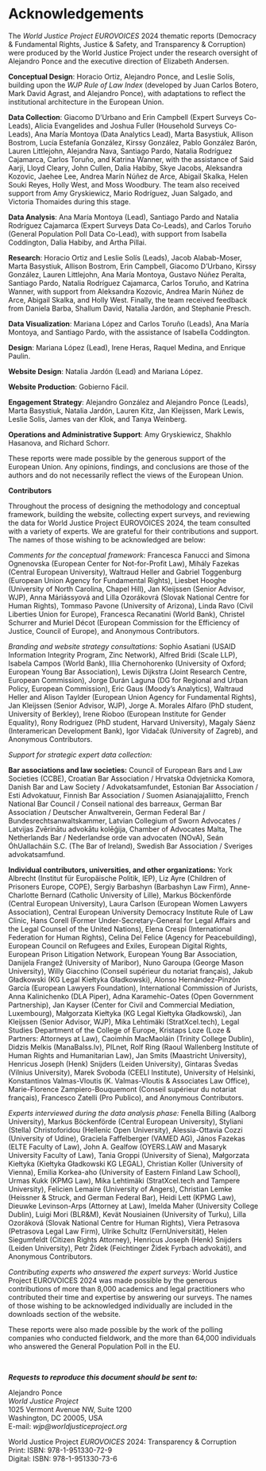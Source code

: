 # Acknowledgements

The *World Justice Project EUROVOICES* 2024 thematic reports (Democracy & Fundamental Rights, Justice & Safety, and Transparency & Corruption) were produced by the World Justice Project under the research oversight of Alejandro Ponce and the executive direction of Elizabeth Andersen.

**Conceptual Design**:  Horacio Ortiz, Alejandro Ponce, and Leslie Solís, building upon the *WJP Rule of Law Index* (developed by Juan Carlos Botero, Mark David Agrast, and Alejandro Ponce), with adaptations to reflect the institutional architecture in the European Union.

**Data Collection**: Giacomo D’Urbano and Erin Campbell (Expert Surveys Co-Leads), Alicia Evangelides and Joshua Fuller (Household Surveys Co-Leads), Ana María Montoya (Data Analytics Lead), Marta Basystiuk, Allison Bostrom, Lucía Estefanía González, Kirssy González, Pablo González Barón, Lauren Littlejohn, Alejandra Nava, Santiago Pardo, Natalia Rodríguez Cajamarca, Carlos Toruño, and Katrina Wanner, with the assistance of Said Aarji, Lloyd Cleary, John Cullen, Dalia Habiby, Skye Jacobs, Aleksandra Kozovic, Jaehee Lee, Andrea Marín Núñez de Arce, Abigail Skalka, Helen Souki Reyes, Holly West, and Moss Woodbury. The team also received support from Amy Gryskiewicz, Mario Rodríguez, Juan Salgado, and Victoria Thomaides during this stage.

**Data Analysis**: Ana María Montoya (Lead), Santiago Pardo and Natalia Rodríguez Cajamarca (Expert Surveys Data Co-Leads), and Carlos Toruño (General Population Poll Data Co-Lead), with support from Isabella Coddington, Dalia Habiby, and Artha Pillai.
 
**Research**: Horacio Ortiz and Leslie Solís (Leads), Jacob Alabab-Moser, Marta Basystiuk, Allison Bostrom, Erin Campbell, Giacomo D’Urbano, Kirssy González, Lauren Littlejohn, Ana María Montoya, Gustavo Núñez Peralta, Santiago Pardo, Natalia Rodríguez Cajamarca, Carlos Toruño, and Katrina Wanner, with support from Aleksandra Kozovic, Andrea Marín Núñez de Arce, Abigail Skalka, and Holly West. Finally, the team received feedback from Daniela Barba, Shallum David, Natalia Jardón, and Stephanie Presch.

**Data Visualization**: Mariana López and Carlos Toruño (Leads), Ana María Montoya, and Santiago Pardo, with the assistance of Isabella Coddington.

**Design**: Mariana López (Lead), Irene Heras, Raquel Medina, and Enrique Paulin.

**Website Design**: Natalia Jardón (Lead) and Mariana López.

**Website Production**: Gobierno Fácil.

**Engagement Strategy**: Alejandro González and Alejandro Ponce (Leads), Marta Basystiuk, Natalia Jardón, Lauren Kitz, Jan Kleijssen, Mark Lewis, Leslie Solís, James van der Klok, and Tanya Weinberg.

**Operations and Administrative Support**: Amy Gryskiewicz, Shakhlo Hasanova, and Richard Schorr.

These reports were made possible by the generous support of the European Union. Any opinions, findings, and conclusions are those of the authors and do not necessarily reflect the views of the European Union.

**Contributors**

Throughout the process of designing the methodology and conceptual framework, building the website, collecting expert surveys, and reviewing the data for World Justice Project EUROVOICES 2024, the team consulted with a variety of experts. We are grateful for their contributions and support. The names of those wishing to be acknowledged are below:

*Comments for the conceptual framework:* 
Francesca Fanucci and Simona Ognenovska (European Center for Not-for-Profit Law), Mihály Fazekas (Central European University), Waltraud Heller and Gabriel Toggenburg (European Union Agency for Fundamental Rights), Liesbet Hooghe (University of North Carolina, Chapel Hill), Jan Kleijssen (Senior Advisor, WJP), Anna Máriássyová and Lilla Ozorákovrá (Slovak National Centre for Human Rights), Tommaso Pavone (University of Arizona), Linda Ravo (Civil Liberties Union for Europe), Francesca Recanatini (World Bank), Christel Schurrer and Muriel Décot (European Commission for the Efficiency of Justice, Council of Europe), and Anonymous Contributors.

*Branding and website strategy consultations:*
Sophio Asatiani (USAID Information Integrity Program, Zinc Network), Alfred Bridi (Scale LLP), Isabela Campos (World Bank), Illia Chernohorenko (University of Oxford; European Young Bar Association), Lewis Dijkstra (Joint Research Centre, European Commission), Jorge Durán Laguna (DG for Regional and Urban Policy, European Commission), Eric Gaus (Moody’s Analytics), Waltraud Heller and Alison Taylder (European Union Agency for Fundamental Rights), Jan Kleijssen (Senior Advisor, WJP), Jorge A. Morales Alfaro (PhD student, University of Berkley), Irene Rioboo (European Institute for Gender Equality), Rony Rodriguez (PhD student, Harvard University), Magaly Sáenz (Interamerican Development Bank), Igor Vidačak (University of Zagreb), and Anonymous Contributors.

*Support for strategic expert data collection:*

**Bar associations and law societies:** Council of European Bars and Law Societies (CCBE), Croatian Bar Association / Hrvatska Odvjetnicka Komora, Danish Bar and Law Society / Advokatsamfundet, Estonian Bar Association / Esti Advokatuur, Finnish Bar Association / Suomen Asianajajaliitto, French National Bar Council / Conseil national des barreaux, German Bar Association / Deutscher Anwaltverein, German Federal Bar / Bundesrechtsanwaltskammer, Latvian Collegium of Sworn Advocates / Latvijas Zvērinātu advokātu kolēģija, Chamber of Advocates Malta, The Netherlands Bar / Nederlandse orde van advocaten (NOvA), Seán ÓhUallacháin S.C. (The Bar of Ireland), Swedish Bar Association / Sveriges advokatsamfund.

**Individual contributors, universities, and other organizations:** York Albrecht (Institut für Europäische Politik, IEP), Liz Ayre (Children of Prisoners Europe, COPE), Sergiy Barbashyn (Barbashyn Law Firm), Anne-Charlotte Bernard (Catholic University of Lille), Markus Böckenförde (Central European University), Laura Carlson (European Women Lawyers Association), Central European University Democracy Institute Rule of Law Clinic, Hans Corell (Former Under-Secretary-General for Legal Affairs and the Legal Counsel of the United Nations), Elena Crespi (International Federation for Human Rights), Celina Del Felice (Agency for Peacebuilding), European Council on Refugees and Exiles, European Digital Rights, European Prison Litigation Network, European Young Bar Association, Danijela Frangež (University of Maribor), Nuno Garoupa (George Mason University), Willy Giacchino (Conseil supérieur du notariat français), Jakub Gładkowski (KG Legal Kiełtyka Gładkowski), Alonso Hernández-Pinzón García (European Lawyers Foundation), International Commission of Jurists, Anna Kalinichenko (DLA Piper), Adna Karamehic-Oates (Open Government Partnership), Jan Kayser (Center for Civil and Commercial Mediation, Luxembourg), Małgorzata Kiełtyka (KG Legal Kiełtyka Gładkowski), Jan Kleijssen (Senior Advisor, WJP), Mika Lehtimäki (StratXcel.tech), Legal Studies Department of the College of Europe, Kristaps Loze (Loze & Partners: Attorneys at Law), Caoimhín MacMaoláin (Trinity College Dublin), Didzis Melkis (ManaBalss.lv), PILnet, Rolf Ring (Raoul Wallenberg Institute of Human Rights and Humanitarian Law), Jan Smits (Maastricht University), Henricus Joseph (Henk) Snijders (Leiden University), Gintaras Švedas (Vilnius University), Marek Svoboda (CEELI Institute), University of Helsinki, Konstantinos Valmas-Vloutis (K. Valmas-Vloutis & Associates Law Office), Marie-Florence Zampiero-Bouquemont (Conseil supérieur du notariat français), Francesco Zatelli (Pro Publico), and Anonymous Contributors.

*Experts interviewed during the data analysis phase:*
Fenella Billing (Aalborg University), Markus Böckenförde (Central European University), Styliani (Stella) Christoforidou (Hellenic Open University), Alessia-Ottavia Cozzi (University of Udine), Graciela Faffelberger (VAMED AG), János Fazekas (ELTE Faculty of Law), John A. Gealfow (OYERS.LAW and Masaryk University Faculty of Law), Tania Groppi (University of Siena), Małgorzata Kiełtyka (Kiełtyka Gładkowski KG LEGAL), Christian Koller (University of Vienna), Emilia Korkea-aho (University of Eastern Finland Law School), Urmas Kukk (KPMG Law), Mika Lehtimäki (StratXcel.tech and Tampere University), Felicien Lemaire (University of Angers), Christian Lemke (Heissner & Struck, and German Federal Bar), Heidi Lett (KPMG Law), Dieuwke Levinson-Arps (Attorney at Law), Imelda Maher (University College Dublin), Luigi Mori (BLR&M), Kevät Nousiainen (University of Turku), Lilla Ozoráková (Slovak National Centre for Human Rights), Viera Petrasova (Petrasova Legal Law Firm), Ulrike Schultz (FernUniversität), Helen Siegumfeldt (Citizen Rights Attorney), Henricus Joseph (Henk) Snijders (Leiden University), Petr Žídek (Feichtinger Žídek Fyrbach advokáti), and Anonymous Contributors.

*Contributing experts who answered the expert surveys:*
World Justice Project EUROVOICES 2024 was made possible by the generous contributions of more than 8,000 academics and legal practitioners who contributed their time and expertise by answering our surveys. The names of those wishing to be acknowledged individually are included in the downloads section of the website. 

These reports were also made possible by the work of the polling companies who conducted fieldwork, and the more than 64,000 individuals who answered the General Population Poll in the EU.

<br>

<div class="no_print">
    <p>
        <strong><em>Requests to reproduce this document should be sent to:</strong></em>
    </p>
    <p>
        Alejandro Ponce<br>
        <em>World Justice Project</em><br>
        1025 Vermont Avenue NW, Suite 1200<br>
        Washington, DC 20005, USA<br>
        E-mail: <em>wjp@worldjusticeproject.org</em>
    </p>
    <p>
        World Justice Project <em>EUROVOICES</em> 2024: Transparency & Corruption<br>
        Print: ISBN: 978-1-951330-72-9<br>
        Digital: ISBN: 978-1-951330-73-6
    </p>
</div>